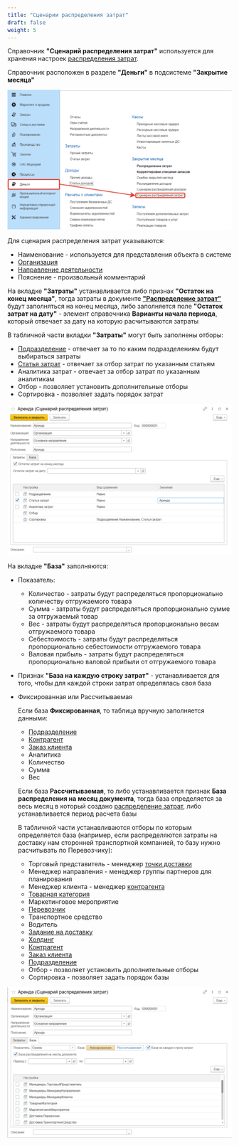 ```yaml
---
title: "Сценарии распределения затрат"
draft: false
weight: 5
--- 
```


Справочник **"Сценарий распределения затрат"** используется для хранения настроек [распределения затрат](https://konstanta-it.github.io/erp4food/FinancialResult/CostAllocation).

Справочник расположен в разделе **"Деньги"** в подсистеме **"Закрытие месяца"**

[![1][1]][1]

Для сценария распределения затрат указываются:

- Наименование - используется для представления объекта в системе
- [Организация](https://konstanta-it.github.io/erp4food/CommonInformation/Organization)
- [Направление деятельности](https://konstanta-it.github.io/erp4food/FinancialResult/DirectionOfActivity)
- Пояснение - произвольный комментарий

На вкладке **"Затраты"** устанавливается либо признак **"Остаток на конец месяца"**, тогда затраты в документе [**"Распределение затрат"**](https://konstanta-it.github.io/erp4food/FinancialResult/CostAllocation) будут заполняться на конец месяца, либо заполняется поле **"Остаток затрат на дату"** - элемент справочника **Варианты начала периода**, который отвечает за дату на которую расчитываются затраты

В табличной части вкладки **"Затраты"** могут быть заполнены отборы:

- [Подразделение](https://konstanta-it.github.io/erp4food/CommonInformation/Department) - отвечает за то по каким подразделениям будут выбираться затраты
- [Статья затрат](https://konstanta-it.github.io/erp4food/FinancialResult/ItemsOfExpenditure) - отвечает за отбор затрат по указанным статьям
- Аналитика затрат - отвечает за отбор затрат по указанным аналитикам
- Отбор - позволяет установить дополнительные отборы
- Сортировка - позволяет задать порядок затрат

[![2][2]][2]

На вкладке **"База"** заполняются:

- Показатель:

    - Количество - затраты будут распределяться пропорционально количеству отгружаемого товара
    - Сумма - затраты будут распределяться пропорционально сумме за отгружаемый товар
    - Вес - затраты будут распределяться пропорционально весам отгружаемого товара
    - Себестоимость - затраты будут распределяться пропорционально себестоимости отгружаемого товара
    - Валовая прибыль - затраты будут распределяться пропорционально валовой прибыли от отгружаемого товара

- Признак **"База на каждую строку затрат"** - устанавливается для того, чтобы для каждой строки затрат определялась своя база

- Фиксированная или Рассчитываемая

    Если база **Фиксированная**, то таблица вручную заполняется данными:

    - [Подразделение](https://konstanta-it.github.io/erp4food/CommonInformation/Department)
    - [Контрагент](https://konstanta-it.github.io/erp4food/CommonInformation/Contractor)
    - [Заказ клиента](https://konstanta-it.github.io/erp4food/CRM/CustomerService/FormationOfOrders/CustomerOrder)
    - Аналитика
    - Количество
    - Сумма
    - Вес
    
    Если база **Рассчитываемая**, то либо устанавливается признак **База распределения на месяц документа**, тогда база определяется за весь месяц в который создано [распределение затрат](https://konstanta-it.github.io/erp4food/FinancialResult/CostAllocation), либо устанавливается период расчета базы

    В табличной части устанавливаются отборы по которым определяется база (например, если распределяются затраты на доставку нам сторонней транспортной компанией, то базу нужно расчитывать по Перевозчику):

    - Торговый представитель - менеджер [точки доставки](https://konstanta-it.github.io/erp4food/CommonInformation/DeliveryPoint)
    - Менеджер направления - менеджер группы партнеров для планирования
    - Менеджер клиента - менеджер [контрагента](https://konstanta-it.github.io/erp4food/CommonInformation/Contractor)
    - [Товарная категория](https://konstanta-it.github.io/erp4food/CommonInformation/РroductCategory)
    - Маркетинговое мероприятие
    - [Перевозчик](https://konstanta-it.github.io/erp4food/CommonInformation/Contractor)
    - Транспортное средство
    - Водитель
    - [Задание на доставку](https://konstanta-it.github.io/erp4food/CRM/CustomerService/FormationOfShipments/PlanningOfShipments/DistributionOfShipmentsByCar)
    - [Холдинг](https://konstanta-it.github.io/erp4food/CommonInformation/Holding)
    - [Контрагент](https://konstanta-it.github.io/erp4food/CommonInformation/Contractor)
    - [Заказ клиента](https://konstanta-it.github.io/erp4food/CRM/CustomerService/FormationOfOrders/CustomerOrder)
    - [Подразделение](https://konstanta-it.github.io/erp4food/CommonInformation/Department)
    - Отбор - позволяет установить дополнительные отборы
    - Сортировка - позволяет задать порядок базы

[![3][3]][3]

[1]: 1.png
[2]: 2.png
[3]: 3.png
